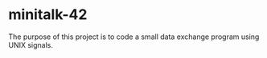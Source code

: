 # minitalk-42
The purpose of this project is to code a small data exchange program using UNIX signals.
